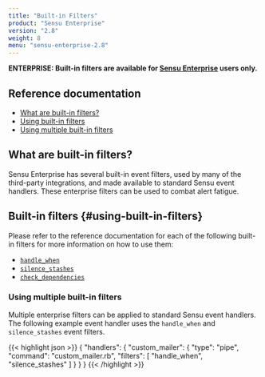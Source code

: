 ```yaml
---
title: "Built-in Filters"
product: "Sensu Enterprise"
version: "2.8"
weight: 8
menu: "sensu-enterprise-2.8"
---
```

**ENTERPRISE: Built-in filters are available for [Sensu Enterprise][0]
users only.**

## Reference documentation

- [What are built-in filters?](#what-are-built-in-filters)
- [Using built-in filters](#using-built-in-filters)
- [Using multiple built-in filters](#using-multiple-built-in-filters)

## What are built-in filters?

Sensu Enterprise has several built-in event filters, used by many of the
third-party integrations, and made available to standard Sensu event handlers.
These enterprise filters can be used to combat alert fatigue.

## Built-in filters {#using-built-in-filters}

Please refer to the reference documentation for each of the following built-in
filters for more information on how to use them:

- [`handle_when`](../filters/handle-when)
- [`silence_stashes`](../filters/silence-stashes)
- [`check_dependencies`](../filters/check-dependencies)

### Using multiple built-in filters

Multiple enterprise filters can be applied to standard Sensu event handlers. The
following example event handler uses the `handle_when` and `silence_stashes`
event filters.

{{< highlight json >}}
{
  "handlers": {
    "custom_mailer": {
      "type": "pipe",
      "command": "custom_mailer.rb",
      "filters": [
        "handle_when",
        "silence_stashes"
      ]
    }
  }
}
{{< /highlight >}}

[0]:  /sensu-enterprise
